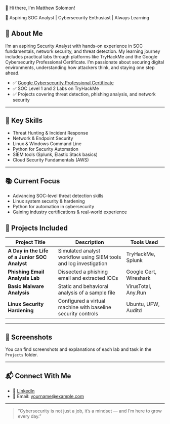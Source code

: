 👋 Hi there, I'm Matthew Solomon!

🔐 Aspiring SOC Analyst | Cybersecurity Enthusiast | Always Learning

## 🚀 About Me

I’m an aspiring Security Analyst with hands-on experience in SOC fundamentals, network security, and threat detection. My learning journey includes practical labs through platforms like TryHackMe and the Google Cybersecurity Professional Certificate. I’m passionate about securing digital environments, understanding how attackers think, and staying one step ahead.



- ✅ [Google Cybersecurity Professional Certificate](#)
- ✅ SOC Level 1 and 2 Labs on TryHackMe
- ✅ Projects covering threat detection, phishing analysis, and network security

---

## 🔐 Key Skills

- Threat Hunting & Incident Response  
- Network & Endpoint Security  
- Linux & Windows Command Line  
- Python for Security Automation  
- SIEM tools (Splunk, Elastic Stack basics)  
- Cloud Security Fundamentals (AWS)

---


## 📚 Current Focus

- Advancing SOC-level threat detection skills  
- Linux system security & hardening  
- Python for automation in cybersecurity  
- Gaining industry certifications & real-world experience

  

## 📁 Projects Included

| Project Title | Description | Tools Used |
|---------------|-------------|-------------|
| **A Day in the Life of a Junior SOC Analyst** | Simulated analyst workflow using SIEM tools and log investigation | TryHackMe, Splunk |
| **Phishing Email Analysis Lab** | Dissected a phishing email and extracted IOCs | Google Cert, Wireshark |
| **Basic Malware Analysis** | Static and behavioral analysis of a sample file | VirusTotal, Any.Run |
| **Linux Security Hardening** | Configured a virtual machine with baseline security controls | Ubuntu, UFW, Auditd |

---

## 📸 Screenshots

You can find screenshots and explanations of each lab and task in the `Projects` folder.

---

## 📬 Connect With Me

- 🔗 [LinkedIn](#)  
- 📧 Email: yourname@example.com  

---

> “Cybersecurity is not just a job, it’s a mindset — and I’m here to grow every day.”
